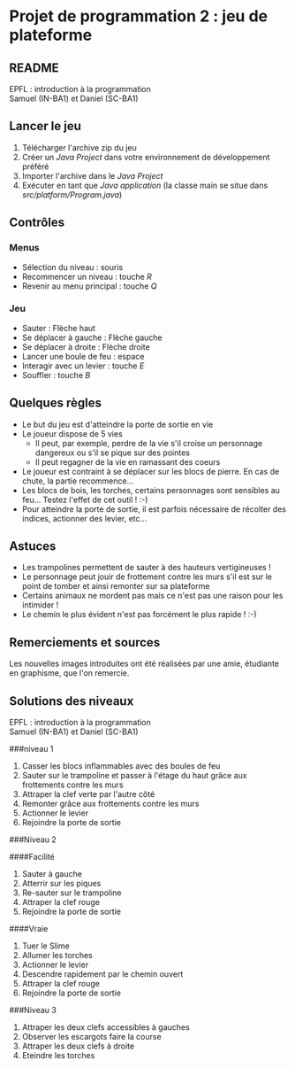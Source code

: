 Projet de programmation 2 : jeu de plateforme
=============================================
README
------
EPFL : introduction à la programmation  
Samuel (IN-BA1) et Daniel (SC-BA1)

Lancer le jeu
-------------
1. Télécharger l'archive zip du jeu
2. Créer un _Java Project_ dans votre environnement de développement préféré
3. Importer l'archive dans le _Java Project_
4. Exécuter en tant que _Java application_ (la classe main se situe dans _src/platform/Program.java_)

Contrôles
---------

### Menus
- Sélection du niveau : souris
- Recommencer un niveau : touche _R_
- Revenir au menu principal : touche _Q_

### Jeu
- Sauter : Flèche haut
- Se déplacer à gauche : Flèche gauche
- Se déplacer à droite : Flèche droite
- Lancer une boule de feu : espace
- Interagir avec un levier : touche _E_
- Souffler : touche _B_

Quelques règles
---------------
- Le but du jeu est d'atteindre la porte de sortie en vie
- Le joueur dispose de 5 vies
  - Il peut, par exemple, perdre de la vie s'il croise un personnage dangereux ou s'il se pique sur des pointes
  - Il peut regagner de la vie en ramassant des coeurs
- Le joueur est contraint à se déplacer sur les blocs de pierre. En cas de chute, la partie recommence...
- Les blocs de bois, les torches, certains personnages sont sensibles au feu... Testez l'effet de cet outil ! :-)
- Pour atteindre la porte de sortie, il est parfois nécessaire de récolter des indices, actionner des levier, etc...

Astuces
-------
- Les trampolines permettent de sauter à des hauteurs vertigineuses !
- Le personnage peut jouir de frottement contre les murs s'il est sur le point de tomber et ainsi remonter sur sa plateforme
- Certains animaux ne mordent pas mais ce n'est pas une raison pour les intimider !
- Le chemin le plus évident n'est pas forcément le plus rapide ! :-)

Remerciements et sources
------------------------
Les nouvelles images introduites ont été réalisées par une amie, étudiante en graphisme, que l'on remercie.



Solutions des niveaux
---------------------

EPFL : introduction à la programmation  
Samuel (IN-BA1) et Daniel (SC-BA1)

###niveau 1
1. Casser les blocs inflammables avec des boules de feu
2. Sauter sur le trampoline et passer à l'étage du haut grâce aux frottements contre les murs
3. Attraper la clef verte par l'autre côté
4. Remonter grâce aux frottements contre les murs
5. Actionner le levier
6. Rejoindre la porte de sortie

###Niveau 2

####Facilité
1. Sauter à gauche
2. Atterrir sur les piques
3. Re-sauter sur le trampoline
4. Attraper la clef rouge
5. Rejoindre la porte de sortie

####Vraie
1. Tuer le Slime
2. Allumer les torches
3. Actionner le levier
4. Descendre rapidement par le chemin ouvert
5. Attraper la clef rouge
6. Rejoindre la porte de sortie

###Niveau 3

1. Attraper les deux clefs accessibles à gauches
2. Observer les escargots faire la course
3. Attraper les deux clefs à droite
4. Eteindre les torches